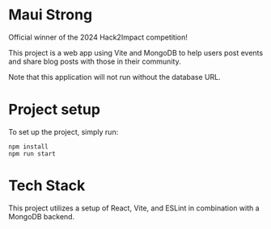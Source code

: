 # Maui Strong
Official winner of the 2024 Hack2Impact competition!

This project is a web app using Vite and MongoDB to help users post
events and share blog posts with those in their community.

Note that this application will not run without the database URL.

# Project setup
To set up the project, simply run:
```shell
npm install
npm run start
```

# Tech Stack
This project utilizes a setup of React, Vite, and ESLint in combination with a MongoDB backend.

